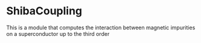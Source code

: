 # ShibaCoupling

This is a module that computes the interaction between magnetic impurities on a superconductor up to the third order
